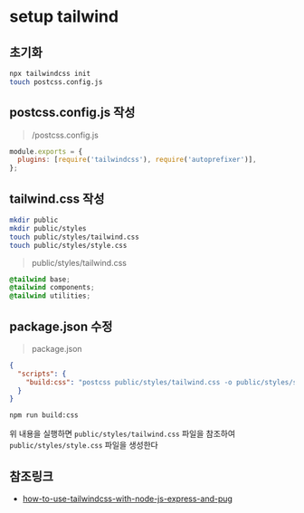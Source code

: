 # setup tailwind

## 초기화

```bash
npx tailwindcss init
touch postcss.config.js
```

## postcss.config.js 작성

> /postcss.config.js

```js
module.exports = {
  plugins: [require('tailwindcss'), require('autoprefixer')],
};
```

## tailwind.css 작성

```bash
mkdir public
mkdir public/styles
touch public/styles/tailwind.css
touch public/styles/style.css
```

> public/styles/tailwind.css

```css
@tailwind base;
@tailwind components;
@tailwind utilities;
```

## package.json 수정

> package.json

```json
{
  "scripts": {
    "build:css": "postcss public/styles/tailwind.css -o public/styles/style.css"
  }
}
```

```bash
npm run build:css
```

위 내용을 실행하면 `public/styles/tailwind.css` 파일을 참조하여 `public/styles/style.css` 파일을 생성한다

## 참조링크

- [how-to-use-tailwindcss-with-node-js-express-and-pug](https://daily.dev/blog/how-to-use-tailwindcss-with-node-js-express-and-pug)
